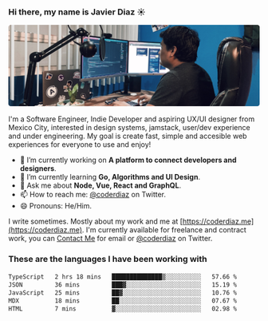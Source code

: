 ### Hi there, my name is Javier Diaz ☀️
![My Setup](./cover.png)

I'm a Software Engineer, Indie Developer and aspiring UX/UI designer from Mexico City, interested in design systems, jamstack, user/dev experience and under engineering. My goal is create fast, simple and accesible web experiences for everyone to use and enjoy!

<!--
**coderdiaz/coderdiaz** is a ✨ _special_ ✨ repository because its `README.md` (this file) appears on your GitHub profile.

Here are some ideas to get you started:

- 🔭 I’m currently working on ...
- 🌱 I’m currently learning ...
- 👯 I’m looking to collaborate on ...
- 🤔 I’m looking for help with ...
- 💬 Ask me about ...
- 📫 How to reach me: ...
- 😄 Pronouns: ...
- ⚡ Fun fact: ...
-->

- 🔭  I’m currently working on **A platform to connect developers and designers**.
- 🌱  I’m currently learning **Go, Algorithms and UI Design**.
- 💬  Ask me about **Node, Vue, React and GraphQL**.
- 📫  How to reach me: [@coderdiaz](https://twitter.com/coderdiaz) on Twitter.
- 😄  Pronouns: He/Him.

I write sometimes. Mostly about my work and me at [https://coderdiaz.me](https://coderdiaz.me). I'm currently available for freelance and contract work, you can [Contact Me](mailto:hey@coderdiaz.me) for email or [@coderdiaz](https://twitter.com/coderdiaz) on Twitter.

### These are the languages I have been working with
<!--START_SECTION:waka-->
```text
TypeScript   2 hrs 18 mins   ██████████████▒░░░░░░░░░░   57.66 % 
JSON         36 mins         ███▓░░░░░░░░░░░░░░░░░░░░░   15.19 % 
JavaScript   25 mins         ██▓░░░░░░░░░░░░░░░░░░░░░░   10.76 % 
MDX          18 mins         ██░░░░░░░░░░░░░░░░░░░░░░░   07.67 % 
HTML         7 mins          ▓░░░░░░░░░░░░░░░░░░░░░░░░   02.98 % 
```
<!--END_SECTION:waka-->
